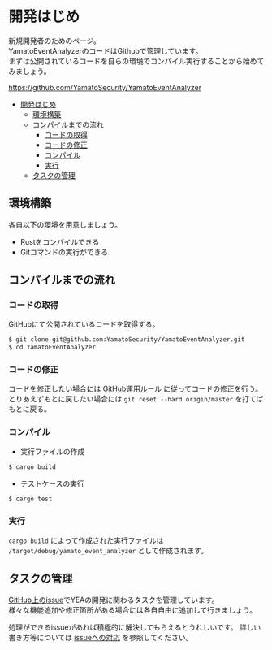 # 開発はじめ

新規開発者のためのページ。  
YamatoEventAnalyzerのコードはGithubで管理しています。  
まずは公開されているコードを自らの環境でコンパイル実行することから始めてみましょう。

https://github.com/YamatoSecurity/YamatoEventAnalyzer

- [開発はじめ](#開発はじめ)
  - [環境構築](#環境構築)
  - [コンパイルまでの流れ](#コンパイルまでの流れ)
    - [コードの取得](#コードの取得)
    - [コードの修正](#コードの修正)
    - [コンパイル](#コンパイル)
    - [実行](#実行)
  - [タスクの管理](#タスクの管理)

## 環境構築

各自以下の環境を用意しましょう。

- Rustをコンパイルできる
- Gitコマンドの実行ができる

## コンパイルまでの流れ

### コードの取得

GitHubにて公開されているコードを取得する。

```bash
$ git clone git@github.com:YamatoSecurity/YamatoEventAnalyzer.git
$ cd YamatoEventAnalyzer
```

### コードの修正

コードを修正したい場合には [GitHub運用ルール](github.md) に従ってコードの修正を行う。
とりあえずもとに戻したい場合には `git reset --hard origin/master` を打てばもとに戻る。

### コンパイル

- 実行ファイルの作成
```bash
$ cargo build
```
- テストケースの実行
```bash
$ cargo test
```

### 実行

`cargo build` によって作成された実行ファイルは `/target/debug/yamato_event_analyzer` として作成されます。

## タスクの管理

[GitHub上のissue](https://github.com/YamatoSecurity/YamatoEventAnalyzer/issues)でYEAの開発に関わるタスクを管理しています。  
様々な機能追加や修正箇所がある場合には各自自由に追加して行きましょう。

処理ができるissueがあれば積極的に解決してもらえるとうれしいです。
詳しい書き方等については [issueへの対応](github.md#■issueへの対応) を参照してください。
